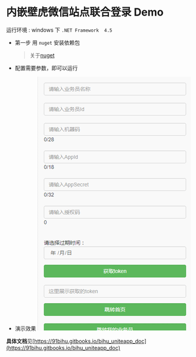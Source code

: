 # 内嵌壁虎微信站点联合登录 Demo

运行环境 : windows 下 `.NET Framework  4.5` 

+ 第一步 用 `nuget` 安装依赖包

  > 关于[nuget](https://msdn.microsoft.com/zh-cn/magazine/hh547106.aspx) 

+ 配置需要参数，即可以运行
+ 演示效果
  ![演示图](https://github.com/91bihu/TestWapJointlogin/blob/master/intro.gif)

**具体文档**见[https://91bihu.gitbooks.io/bihu_uniteapp_doc](https://91bihu.gitbooks.io/bihu_uniteapp_doc)
